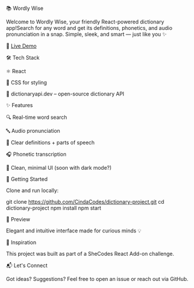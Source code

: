 📚 Wordly Wise

Welcome to Wordly Wise, your friendly React-powered dictionary app!Search for any word and get its definitions, phonetics, and audio pronunciation in a snap. Simple, sleek, and smart — just like you ✨

🔗 [Live Demo](https://wordly-wise.netlify.app/)


🛠️ Tech Stack

⚛️ React

🎨 CSS for styling

📡 dictionaryapi.dev – open-source dictionary API

✨ Features

🔍 Real-time word search

🔤 Audio pronunciation

📖 Clear definitions + parts of speech

🎧 Phonetic transcription

🌙 Clean, minimal UI (soon with dark mode?)

🚀 Getting Started

Clone and run locally:

git clone https://github.com/CindaCodes/dictionary-project.git
cd dictionary-project
npm install
npm start

📸 Preview

Elegant and intuitive interface made for curious minds 💡

🧐 Inspiration

This project was built as part of a SheCodes React Add-on challenge. 


📬 Let's Connect

Got ideas? Suggestions? Feel free to open an issue or reach out via GitHub.

